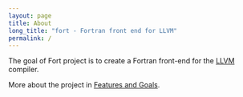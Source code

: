 ```yaml
---
layout: page
title: About
long_title: "fort - Fortran front end for LLVM"
permalink: /
---
```


The goal of Fort project is to create a Fortran front-end for the [LLVM][ll]
compiler.

More about the project in [Features and Goals](/features/).

[ll]: http://llvm.org
